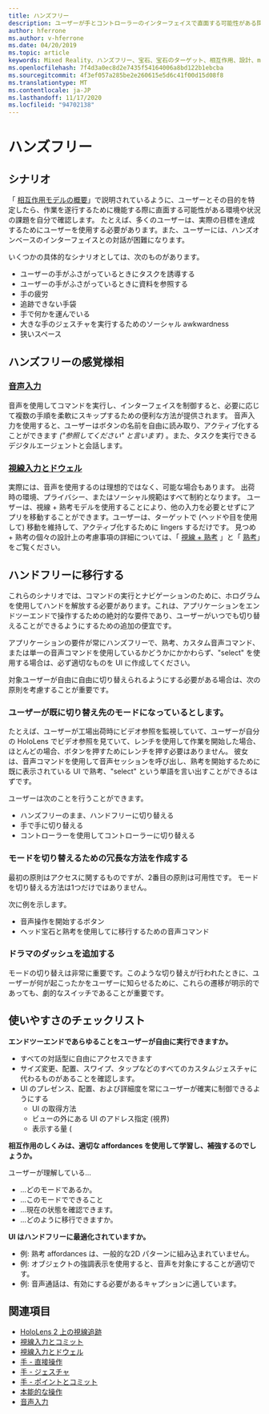 ```yaml
---
title: ハンズフリー
description: ユーザーが手とコントローラーのインターフェイスで直面する可能性がある問題と、さまざまな方法について説明します。
author: hferrone
ms.author: v-hferrone
ms.date: 04/20/2019
ms.topic: article
keywords: Mixed Reality、ハンズフリー、宝石、宝石のターゲット、相互作用、設計、mixed reality ヘッドセット、windows mixed reality ヘッドセット、virtual reality ヘッドセット、HoloLens、MRTK、Mixed Reality Toolkit、音声入力、使いやすさ
ms.openlocfilehash: 7f4d3a0ec8d2e7435f54164006a8bd122b1ebcba
ms.sourcegitcommit: 4f3ef057a285be2e260615e5d6c41f00d15d08f8
ms.translationtype: MT
ms.contentlocale: ja-JP
ms.lasthandoff: 11/17/2020
ms.locfileid: "94702138"
---
```

# <a name="hands-free"></a>ハンズフリー

## <a name="scenarios"></a>シナリオ

「 [相互作用モデルの概要](interaction-fundamentals.md)」で説明されているように、ユーザーとその目的を特定したら、作業を遂行するために機能する際に直面する可能性がある環境や状況の課題を自分で確認します。 たとえば、多くのユーザーは、実際の目標を達成するためにユーザーを使用する必要があります。また、ユーザーには、ハンズオンベースのインターフェイスとの対話が困難になります。 

いくつかの具体的なシナリオとしては、次のものがあります。 
* ユーザーの手がふさがっているときにタスクを誘導する
* ユーザーの手がふさがっているときに資料を参照する
* 手の疲労
* 追跡できない手袋
* 手で何かを運んでいる
* 大きな手のジェスチャを実行するためのソーシャル awkwardness
* 狭いスペース


## <a name="hands-free-modalities"></a>ハンズフリーの感覚様相

### <a name="voice-input"></a>[音声入力](voice-input.md)

音声を使用してコマンドを実行し、インターフェイスを制御すると、必要に応じて複数の手順を柔軟にスキップするための便利な方法が提供されます。 音声入力を使用すると、ユーザーはボタンの名前を自由に読み取り、アクティブ化することができます _("参照してください" と言います)_ 。また、タスクを実行できるデジタルエージェントと会話します。


### <a name="gaze-and-dwell"></a>[視線入力とドウェル](gaze-and-dwell.md)

実際には、音声を使用するのは理想的ではなく、可能な場合もあります。 出荷時の環境、プライバシー、またはソーシャル規範はすべて制約となります。 ユーザーは、視線 + 熟考モデルを使用することにより、他の入力を必要とせずにアプリを移動することができます。ユーザーは、ターゲットで (ヘッドや目を使用して) 移動を維持して、アクティブ化するために lingers するだけです。 見つめ + 熟考の個々の設計上の考慮事項の詳細については、「 [視線 + 熟考](gaze-and-dwell-eyes.md) 」と「 [熟考](gaze-and-dwell-head.md)」をご覧ください。


## <a name="transitioning-in-and-out-of-hands-free"></a>ハンドフリーに移行する

これらのシナリオでは、コマンドの実行とナビゲーションのために、ホログラムを使用してハンドを解放する必要があります。これは、アプリケーションをエンドツーエンドで操作するための絶対的な要件であり、ユーザーがいつでも切り替えることができるようにするための追加の便宜です。 

アプリケーションの要件が常にハンズフリーで、熟考、カスタム音声コマンド、または単一の音声コマンドを使用しているかどうかにかかわらず、"select" を使用する場合は、必ず適切なものを UI に作成してください。 

対象ユーザーが自由に自由に切り替えられるようにする必要がある場合は、次の原則を考慮することが重要です。

### <a name="assume-the-user-is-already-in-the-mode-that-they-want-to-switch-to"></a>ユーザーが既に切り替え先のモードになっているとします。
たとえば、ユーザーが工場出荷時にビデオ参照を監視していて、ユーザーが自分の HoloLens でビデオ参照を見ていて、レンチを使用して作業を開始した場合、ほとんどの場合、ボタンを押すためにレンチを押す必要はありません。 彼女は、音声コマンドを使用して音声セッションを呼び出し、熟考を開始するために既に表示されている UI で熟考、"select" という単語を言い出すことができるはずです。

ユーザーは次のことを行うことができます。 
* ハンズフリーのまま、ハンドフリーに切り替える
* 手で手に切り替える
* コントローラーを使用してコントローラーに切り替える 

### <a name="create-redundant-ways-to-switch-modes"></a>モードを切り替えるための冗長な方法を作成する
最初の原則はアクセスに関するものですが、2番目の原則は可用性です。 モードを切り替える方法は1つだけではありません。 

次に例を示します。 
* 音声操作を開始するボタン
* ヘッド宝石と熟考を使用してに移行するための音声コマンド

### <a name="add-a-dash-of-drama"></a>ドラマのダッシュを追加する
モードの切り替えは非常に重要です。このような切り替えが行われたときに、ユーザーが何が起こったかをユーザーに知らせるために、これらの遷移が明示的であっても、劇的なスイッチであることが重要です。 


## <a name="usability-checklist"></a>使いやすさのチェックリスト

**エンドツーエンドであらゆることをユーザーが自由に実行できますか。**
* すべての対話型に自由にアクセスできます
* サイズ変更、配置、スワイプ、タップなどのすべてのカスタムジェスチャに代わるものがあることを確認します。
* UI のプレゼンス、配置、および詳細度を常にユーザーが確実に制御できるようにする
    * UI の取得方法
    * ビューの外にある UI のアドレス指定 (視界)
    * 表示する量 (

**相互作用のしくみは、適切な affordances を使用して学習し、補強するのでしょうか。**

ユーザーが理解している...
* ...どのモードであるか。
* ...このモードでできること
* ...現在の状態を確認できます。
* ...どのように移行できますか。
    
**UI はハンドフリーに最適化されていますか。**   

* 例: 熟考 affordances は、一般的な2D パターンに組み込まれていません。
* 例: オブジェクトの強調表示を使用すると、音声を対象にすることが適切です。
* 例: 音声通話は、有効にする必要があるキャプションに適しています。


## <a name="see-also"></a>関連項目
* [HoloLens 2 上の視線追跡](eye-tracking.md)
* [視線入力とコミット](gaze-and-commit.md)
* [視線入力とドウェル](gaze-and-dwell.md)
* [手 - 直接操作](direct-manipulation.md)
* [手 - ジェスチャ](gaze-and-commit.md#composite-gestures)
* [手 - ポイントとコミット](point-and-commit.md)
* [本能的な操作](interaction-fundamentals.md)
* [音声入力](voice-input.md)
